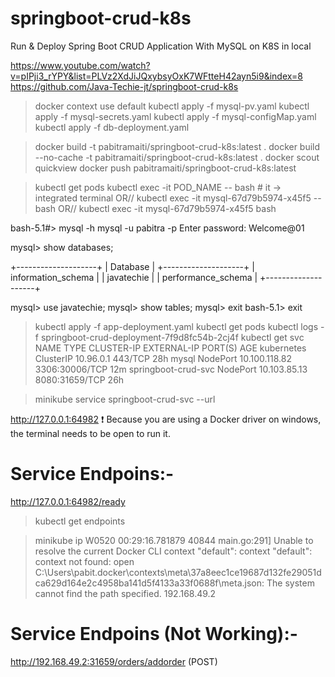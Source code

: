 # springboot-crud-k8s
Run &amp; Deploy Spring Boot CRUD Application With MySQL on K8S in local

https://www.youtube.com/watch?v=pIPji3_rYPY&list=PLVz2XdJiJQxybsyOxK7WFtteH42ayn5i9&index=8
https://github.com/Java-Techie-jt/springboot-crud-k8s

> docker context use default
> kubectl apply -f mysql-pv.yaml
> kubectl apply -f mysql-secrets.yaml
> kubectl apply -f mysql-configMap.yaml
> kubectl apply -f db-deployment.yaml

> docker build -t pabitramaiti/springboot-crud-k8s:latest .
> docker build --no-cache -t pabitramaiti/springboot-crud-k8s:latest .
> docker scout quickview
> docker push pabitramaiti/springboot-crud-k8s:latest

> kubectl get pods
> kubectl exec -it POD_NAME -- bash		# it -> integrated terminal
OR//
> kubectl exec -it mysql-67d79b5974-x45f5 -- bash
OR//
> kubectl exec -it mysql-67d79b5974-x45f5 bash

bash-5.1#> mysql -h mysql -u pabitra -p
		   Enter password: Welcome@01

mysql> show databases;

+--------------------+
| Database           |
+--------------------+
| information_schema |
| javatechie         |
| performance_schema |
+--------------------+

mysql> use javatechie;
mysql> show tables;
mysql> exit
bash-5.1> exit

> kubectl apply -f app-deployment.yaml
> kubectl get pods
> kubectl logs -f springboot-crud-deployment-7f9d8fc54b-2cj4f
> kubectl get svc
NAME                  TYPE        CLUSTER-IP      EXTERNAL-IP   PORT(S)          AGE
kubernetes            ClusterIP   10.96.0.1       <none>        443/TCP          28h
mysql                 NodePort    10.100.118.82   <none>        3306:30006/TCP   12m
springboot-crud-svc   NodePort    10.103.85.13    <none>        8080:31659/TCP   26h

> minikube service springboot-crud-svc --url

http://127.0.0.1:64982
❗  Because you are using a Docker driver on windows, the terminal needs to be open to run it.

Service Endpoins:-
===================
http://127.0.0.1:64982/ready

> kubectl get endpoints

> minikube ip
W0520 00:29:16.781879   40844 main.go:291] Unable to resolve the current Docker CLI context "default": context "default": context not found: open C:\Users\pabit\.docker\contexts\meta\37a8eec1ce19687d132fe29051dca629d164e2c4958ba141d5f4133a33f0688f\meta.json: The system cannot find the path specified.
192.168.49.2

Service Endpoins (Not Working):-
================================
http://192.168.49.2:31659/orders/addorder (POST)
